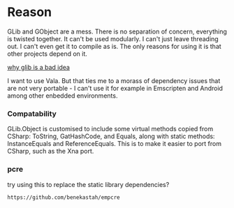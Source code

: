 
# Reason

GLib and GObject are a mess. There is no separation of concern, everything is twisted together. It can't be used modularly. I can't just leave threading out. I can't even get it to compile as is. The only reasons for using it is that other projects depend on it.

[why glib is a bad idea](http://repo.hu/cgi-bin/pool.cgi?cmd=show&node=glib)

I want to use Vala. But that ties me to a morass of dependency issues that are not very portable - I can't use it for example in Emscripten and Android among other enbedded environments. 

### Compatability

GLib.Object is customised to include some virtual methods copied from CSharp:
ToString, GatHashCode, and Equals, along with static methods: InstanceEquals and ReferenceEquals. This is to make it easier to port from CSharp, such as the Xna port.



### pcre

try using this to replace the static library dependencies?

    https://github.com/benekastah/empcre